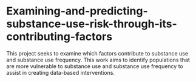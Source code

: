 # Examining-and-predicting-substance-use-risk-through-its-contributing-factors
This project seeks to examine which factors contribute to substance use and substance use frequency. This work aims to identify populations that are more vulnerable to substance use and substance use frequency to assist in creating data-based interventions.
